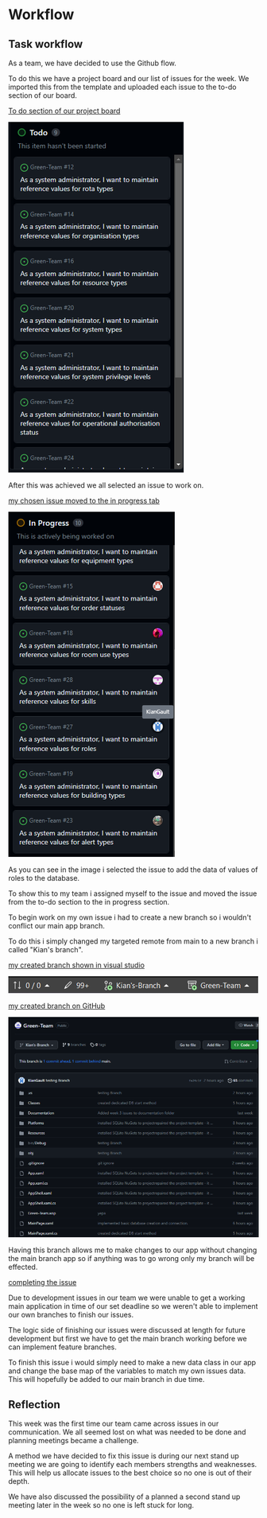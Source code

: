 # Workflow 
## Task workflow

As a team, we have decided to use the Github flow. 

To do this we have a project board and our list of issues for the week. We imported this from the template and uploaded each issue
to the to-do section of our board. 

<ins> To do section of our project board <ins>

![Team Project Board to do list](images/Week_3_Images/project_board_to_do_section.png)

After this was achieved we all selected an issue to work on. 

<ins> my chosen issue moved to the in progress tab <ins>

![Team Project Board in progress list](images/Week_3_Images/selected_issue.png)

As you can see in the image i selected the issue to add the data of values of roles 
to the database. 

To show this to my team i assigned myself to the issue and moved the issue from 
the to-do section to the in progress section. 

To begin work on my own issue i had to create a new branch so i wouldn't conflict 
our main app branch. 

To do this i simply changed my targeted remote from main to a new branch i called
"Kian's branch". 

<ins> my created branch shown in visual studio <ins> 

![independant branch](images/Week_3_Images/own_branch.png)

<ins> my created branch on GitHub <ins> 

![Github Branch view](images/Week_3_Images/own_branch_GitHub.png)

Having this branch allows me to make changes to our app without changing the 
main branch app so if anything was to go wrong only my branch will be effected.

<ins> completing the issue <ins> 

Due to development issues in our team we were unable to get a working main 
application in time of our set deadline so we weren't able to implement our own
branches to finish our issues. 

The logic side of finishing our issues were discussed at length for future 
development but first we have to get the main branch working before we can 
implement feature branches. 

To finish this issue i would simply need to make a new data class in our app
and change the base map of the variables to match my own issues data. This 
will hopefully be added to our main branch in due time. 

## Reflection

This week was the first time our team came across issues in our communication. 
We all seemed lost on what was needed to be done and planning meetings became
a challenge. 

A method we have decided to fix this issue is during our next stand up meeting 
we are going to identify each members strengths and weaknesses. This will help 
us allocate issues to the best choice so no one is out of their depth. 

We have also discussed the possibility of a planned a second stand up meeting later 
in the week so no one is left stuck for long. 

